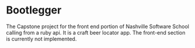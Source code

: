# Bootlegger
The Capstone project for the front end portion of Nashville Software School calling from a ruby api. It is a craft beer locator app. The front-end section is currently not implemented.
